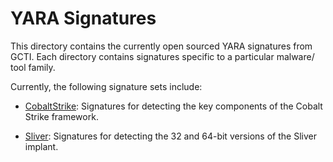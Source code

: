 # YARA Signatures

This directory contains the currently open sourced YARA signatures from
GCTI. Each directory contains signatures specific to a particular malware/
tool family. 

Currently, the following signature sets include:

- [CobaltStrike](CobaltStrike): Signatures for detecting the key components of the Cobalt Strike
framework.

- [Sliver](Sliver): Signatures for detecting the 32 and 64-bit versions of the Sliver
implant.

